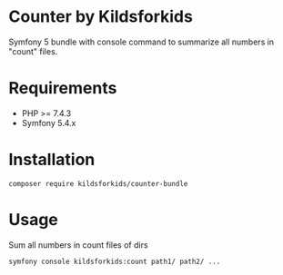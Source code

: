 Counter by Kildsforkids 
=======================

Symfony 5 bundle with console command to summarize all numbers in "count" files.

Requirements
============

* PHP >= 7.4.3
* Symfony 5.4.x

Installation
============

    composer require kildsforkids/counter-bundle

Usage
=====

Sum all numbers in count files of dirs

    symfony console kildsforkids:count path1/ path2/ ...